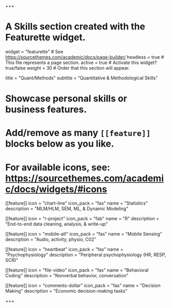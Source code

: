 +++
# A Skills section created with the Featurette widget.
widget = "featurette"  # See https://sourcethemes.com/academic/docs/page-builder/
headless = true  # This file represents a page section.
active = true  # Activate this widget? true/false
weight = 30  # Order that this section will appear.

title = "Quant/Methods"
subtitle = "Quantitative & Methodological Skills"

# Showcase personal skills or business features.
# 
# Add/remove as many `[[feature]]` blocks below as you like.
# 
# For available icons, see: https://sourcethemes.com/academic/docs/widgets/#icons

[[feature]]
  icon = "chart-line"
  icon_pack = "fas"
  name = "Statistics"
  description = "MLM/HLM, SEM, ML, & Dynamic Modeling"

[[feature]]
  icon = "r-project"
  icon_pack = "fab"
  name = "R"
  description = "End-to-end data cleaning, analysis, & write-up"

[[feature]]
  icon = "mobile-alt"
  icon_pack = "fas"
  name = "Mobile Sensing"
  description = "Audio, activity, physio, C02"
  
[[feature]]
  icon = "heartbeat"
  icon_pack = "fas"
  name = "Psychophysiology"
  description = "Peripheral psychophysiology (HR, RESP, SCR)"

[[feature]]
  icon = "file-video"
  icon_pack = "fas"
  name = "Behavioral Coding"
  description = "Nonverbal behavior, conversation"

[[feature]]
  icon = "comments-dollar"
  icon_pack = "fas"
  name = "Decision Making"
  description = "Economic decision-making tasks"

+++
